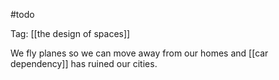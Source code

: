 #todo

Tag: [[the design of spaces]]

We fly planes so we can move away from our homes and [[car dependency]] has ruined our cities.
